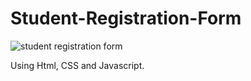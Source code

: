 # Student-Registration-Form
![student registration form](https://user-images.githubusercontent.com/68744875/121374805-d6557b80-c95d-11eb-9f77-75045c995ee3.PNG)

Using Html, CSS and Javascript.
